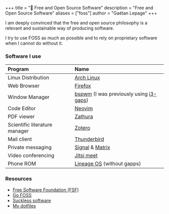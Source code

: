 +++
title = "🐧 Free and Open Source Software"
description = "Free and Open Source Software"
aliases = ["foss"]
author = "Gaétan Lepage"
+++

I am deeply convinced that the free and open source philosophy is a relevant and sustainable way of producing software.

I try to use FOSS as much as possible and to rely on proprietary software when I cannot do without it.


### Software I use


| Program                       | Name                                                              |
| :---------------------------- | :---------------------------------------------------------------- |
| Linux Distribution            | [Arch Linux](https://www.archlinux.org/)                          |
| Web Browser                   | [Firefox](https://www.mozilla.org/en-US/firefox/new/)             |
| Window Manager                | [bspwm](https://github.com/baskerville/bspwm) (I was previously using [i3-gaps](https://github.com/Airblader/i3#i3-gaps))                     |
| Code Editor                   | [Neovim](https://neovim.io/)                                      |
| PDF viewer                    | [Zathura](https://pwmt.org/projects/zathura/)                     |
| Scientific literature manager | [Zotero](https://www.zotero.org/)                                 |
| Mail client                   | [Thunderbird](https://www.thunderbird.net/en-US/)                 |
| Private messaging             | [Signal](https://www.signal.org/) & [Matrix](https://matrix.org/) |
| Video conferencing            | [Jitsi meet](https://meet.jit.si/)                                |
| Phone ROM                     | [Lineage OS](https://lineageos.org/) (without gapps)              |

### Resources

* [Free Software Foundation (FSF)](https://www.fsf.org/)
* [Go FOSS](https://www.gofoss.today/)
* [Suckless software](https://suckless.org/philosophy/)
* [My dotfiles](https://github.com/GaetanLepage/dotfiles)
